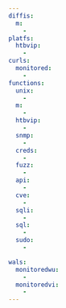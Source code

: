 ```yaml
---
diffis:
  m:
    -
platfs:
  htbvip:
    -
curls:
  monitored:
    -
functions:
  unix:
    -
  m:
    -
  htbvip:
    -
  snmp:
    -
  creds:
    -
  fuzz:
    -
  api:
    -
  cve:
    -
  sqli:
    -
  sql:
    -
  sudo:
    -

wals:
  monitoredwu:
    -
  monitoredvi:
    -
---
```

